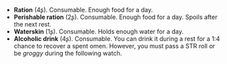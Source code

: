* **Ration** (4ʂ).
  Consumable.
  Enough food for a day.
* **Perishable ration** (2ʂ).
  Consumable.
  Enough food for a day. Spoils after the next rest.
* **Waterskin** (1ʂ).
  Consumable.
  Holds enough water for a day.
* **Alcoholic drink** (4ʂ).
  Consumable.
  You can drink it during a rest for a 1:4 chance to recover a spent omen. However, you must pass a STR roll or be *groggy* during the following watch.
